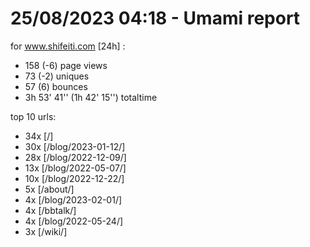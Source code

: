 # 25/08/2023 04:18 - Umami report
for www.shifeiti.com [24h] :

 - 158 (-6) page views
 - 73 (-2) uniques
 - 57 (6) bounces
 - 3h 53' 41'' (1h 42' 15'') totaltime


top 10 urls:
 - 34x [/]
 - 30x [/blog/2023-01-12/]
 - 28x [/blog/2022-12-09/]
 - 13x [/blog/2022-05-07/]
 - 10x [/blog/2022-12-22/]
 - 5x [/about/]
 - 4x [/blog/2023-02-01/]
 - 4x [/bbtalk/]
 - 4x [/blog/2022-05-24/]
 - 3x [/wiki/]


